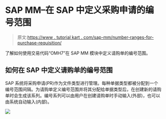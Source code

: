 # SAP MM–在 SAP 中定义采购申请的编号范围

> 原文:[https://www . tutorial kart . com/sap-mm/number-ranges-for-purchase-requisition/](https://www.tutorialkart.com/sap-mm/number-ranges-for-purchase-requisition/)

了解如何使用交易代码“OMH7”在 SAP MM 模块中定义请购单的编号范围。

## 如何在 SAP 中定义请购单的编号范围

SAP 系统将采购申请(PR)作为文件类型进行管理。每种单据类型都被分配到一个编号范围间隔。为请购单定义编号范围并将其分配给单据类型后，在创建新的请购单时会生成该系列。编号系列可以由用户在创建请购单时手动输入(外部)，也可以由系统自动输入(内部)。

[![](../Images/925da31b32d6bc3827932f6c8afb11bb.png)](https://www.tutorialkart.com/)